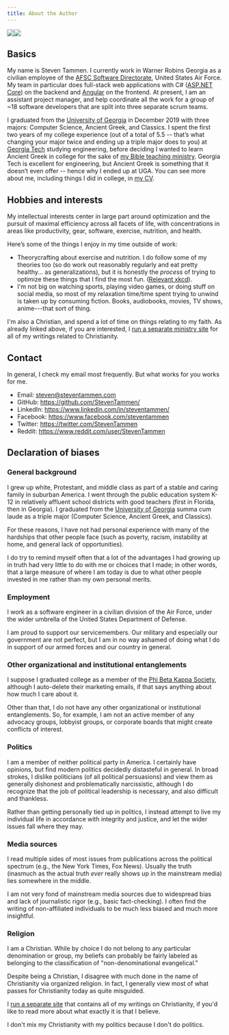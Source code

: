```yaml
---
title: About the Author
---
```


<style>
    @media screen and (max-width: 950px) {
        #photos {
            flex-flow: row wrap !important;
        }
    }
</style>


<div id="photos" style="display: flex; flex-flow: row nowrap; width: 100%;">
    <img src="graduation-picture.jpg" style="max-height: 300px;"/>
    <img src="italy-picture.png" style="max-height: 300px;"/>
</div>

## Basics

My name is Steven Tammen. I currently work in Warner Robins Georgia as a civilian employee of the [AFSC Software Directorate](https://www.linkedin.com/company/afsc-software/), United States Air Force. My team in particular does full-stack web applications with C# ([ASP.NET Core](https://docs.microsoft.com/en-us/aspnet/core/introduction-to-aspnet-core)) on the backend and [Angular](https://angular.io/) on the frontend. At present, I am an assistant project manager, and help coordinate all the work for a group of ~18 software developers that are split into three separate scrum teams.

<!-- TODO: explain why work at Air force position vs. something else, like a higher paying job in industry -->

I graduated from the [University of Georgia](https://www.uga.edu/) in December 2019 with three majors: Computer Science, Ancient Greek, and Classics. I spent the first two years of my college experience (out of a total of 5.5 -- that’s what changing your major twice and ending up a triple major does to you) at [Georgia Tech](https://www.gatech.edu/) studying engineering, before deciding I wanted to learn Ancient Greek in college for the sake of [my Bible teaching ministry](https://www.bibledocs.org). Georgia Tech is excellent for engineering, but Ancient Greek is something that it doesn’t even offer -- hence why I ended up at UGA. You can see more about me, including things I did in college, in [my CV](https://www.steventammen.com/CV.pdf).

<!-- If you want to learn more specifically about my academic qualifications, [see here](http://college-book). -->

## Hobbies and interests

My intellectual interests center in large part around optimization and the pursuit of maximal efficiency across all facets of life, with concentrations in areas like productivity, gear, software, exercise, nutrition, and health.

Here’s some of the things I enjoy in my time outside of work:

- Theorycrafting about exercise and nutrition. I do follow some of my theories too (so do work out reasonably regularly and eat pretty healthy... as generalizations), but it is honestly the *process* of trying to optimize these things that I find the most fun. ([Relevant xkcd](https://xkcd.com/1445/)).
- I'm not big on watching sports, playing video games, or doing stuff on social media, so most of my relaxation time/time spent trying to unwind is taken up by consuming fiction. Books, audiobooks, movies, TV shows, anime---that sort of thing.


<!-- Driving -- even though I mostly only drive to and from work, the grocery store, and mountain biking trails (rather than, say, spending lots of time on a closed track or in the twisties), I still enjoy it a great deal and find it relaxing. (See [/reviews/blah/](http://blah) for a review of the vehicle that I drive, and [/pages/transportation-options](http://blah) for a discussion of maximizing the enjoyability of everyday transportation). -->

<!-- Electric skateboarding?? -->

<!-- * Driving fast cars.
* Mountain biking.
* Biking to work.
* Strength training: bench, squat, deadlift, OHP, chin-ups, etc. <!-- (See [/pages/strength-training](http://blah) for a discussion of my views on lifting heavy things).
* Playing around with keyboard-based computer workflow to become more efficient. <!-- (See [/pages/keyboard-workflow](http://blah) for my thoughts on the topic).
* Playing around with voice-recognition-based computer workflow to become more efficient. <!-- (See [/pages/voice-recognition-workflow](http://blah) for my thoughts on the topic).
* Research and writing in various areas (culminating in what you see on this site). -->

<!-- If you want to read me nerding out over why I spend all my time on the above things rather than other options, [this page is for you](http://blah). -->

I'm also a Christian, and spend a lot of time on things relating to my faith. As already linked above, if you are interested, I [run a separate ministry site](https://www.bibledocs.org/) for all of my writings related to Christianity.

## Contact

In general, I check my email most frequently. But what works for you works for me.

- Email: <a href="mailto:steven@steventammen.com">steven@steventammen.com</a> 
- GitHub: <https://github.com/StevenTammen/>
- LinkedIn: <https://www.linkedin.com/in/steventammen/>
- Facebook: <https://www.facebook.com/steventammen>
- Twitter: <https://twitter.com/StevenTammen>
- Reddit: <https://www.reddit.com/user/StevenTammen>

## Declaration of biases

### General background

I grew up white, Protestant, and middle class as part of a stable and caring family in suburban America. I went through the public education system K-12 in relatively affluent school districts with good teachers (first in Florida, then in Georgia). I graduated from the [University of Georgia](https://www.uga.edu/) summa cum laude as a triple major (Computer Science, Ancient Greek, and Classics).

For these reasons, I have not had personal experience with many of the hardships that other people face (such as poverty, racism, instability at home, and general lack of opportunities).

I do try to remind myself often that a lot of the advantages I had growing up in truth had very little to do with me or choices that I made; in other words, that a large measure of where I am today is due to what other people invested in me rather than my own personal merits.

### Employment

I work as a software engineer in a civilian division of the Air Force, under the wider umbrella of the United States Department of Defense.

I am proud to support our servicemembers. Our military and especially our government are not perfect, but I am in no way ashamed of doing what I do in support of our armed forces and our country in general.

### Other organizational and institutional entanglements

I suppose I graduated college as a member of the [Phi Beta Kappa Society](https://www.pbk.org/), although I auto-delete their marketing emails, if that says anything about how much I care about it.

Other than that, I do not have any other organizational or institutional entanglements. So, for example, I am not an active member of any advocacy groups, lobbyist groups, or corporate boards that might create conflicts of interest.

### Politics

I am a member of neither political party in America. I certainly have opinions, but find modern politics decidedly distasteful in general. In broad strokes, I dislike politicians (of all political persuasions) and view them as generally dishonest and problematically narcissistic, although I do recognize that the job of political leadership is necessary, and also difficult and thankless.

Rather than getting personally tied up in politics, I instead attempt to live my individual life in accordance with integrity and justice, and let the wider issues fall where they may.

### Media sources

I read multiple sides of most issues from publications across the political spectrum (e.g., the New York Times, Fox News). Usually the truth (inasmuch as the actual truth *ever* really shows up in the mainstream media) lies somewhere in the middle.

I am not very fond of mainstream media sources due to widespread bias and lack of journalistic rigor (e.g., basic fact-checking). I often find the writing of non-affiliated individuals to be much less biased and much more insightful.

### Religion

I am a Christian. While by choice I do not belong to any particular denomination or group, my beliefs can probably be fairly labeled as belonging to the classification of "non-denominational evangelical."

Despite being a Christian, I disagree with much done in the name of Christianity via organized religion. In fact, I generally view most of what passes for Christianity today as quite misguided.

I [run a separate site](https://www.bibledocs.org/) that contains all of my writings on Christianity, if you'd like to read more about what exactly it is that I believe.

I don't mix my Christianity with my politics because I don't do politics.
